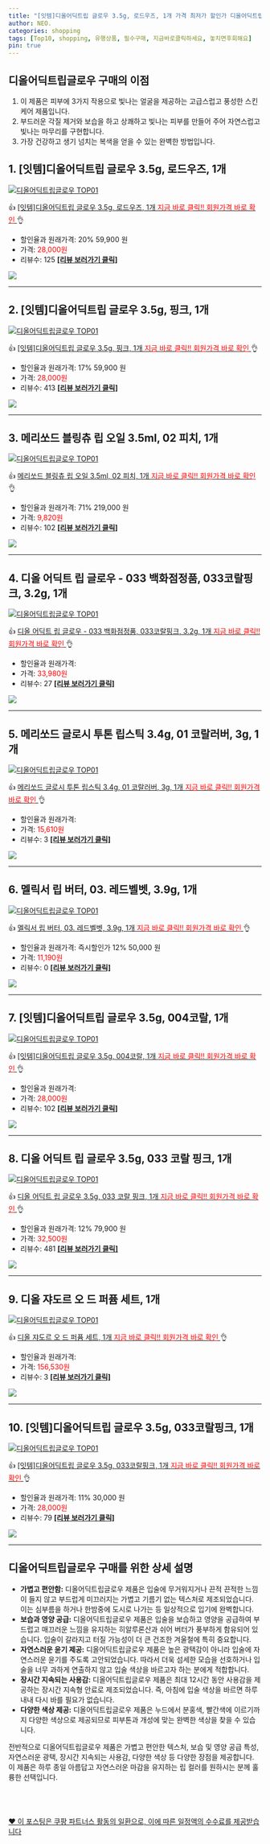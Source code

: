 ```yaml
---
title: "[잇템]디올어딕트립 글로우 3.5g, 로드우즈, 1개 가격 최저가 할인가 디올어딕트립글로우 최저가 추천 제품 비교"
author: NEO.
categories: shopping
tags: [Top10, shopping, 유행상품, 필수구매, 지금바로클릭하세요, 놓치면후회해요]
pin: true
---
```

## 디올어딕트립글로우 구매의 이점
1. 이 제품은 피부에 3가지 작용으로 빛나는 얼굴을 제공하는 고급스럽고 풍성한 스킨케어 제품입니다.
2. 부드러운 각질 제거와 보습을 하고 상쾌하고 빛나는 피부를 만들어 주어 자연스럽고 빛나는 마무리를 구현합니다.
3. 가장 건강하고 생기 넘치는 복색을 얻을 수 있는 완벽한 방법입니다.

   

## 1. [잇템]디올어딕트립 글로우 3.5g, 로드우즈, 1개

[![디올어딕트립글로우 TOP01](https://thumbnail10.coupangcdn.com/thumbnails/remote/490x490ex/image/vendor_inventory/4a84/d73438f8b53e353bfcef36b7026e71987da2c5c0d5ae05a7244fac30952f.jpg)](https://link.coupang.com/re/AFFSDP?lptag=AF3617701&subid=GithubCoopas&pageKey=6870338267&traceid=V0-153&itemId=16432995826&vendorItemId=88410897277)


👍 [[잇템]디올어딕트립 글로우 3.5g, 로드우즈, 1개 <font color=red> 지금 바로 클릭!! 회원가격 바로 확인 </font> ](https://link.coupang.com/re/AFFSDP?lptag=AF3617701&subid=GithubCoopas&pageKey=6870338267&traceid=V0-153&itemId=16432995826&vendorItemId=88410897277) 👌 


- 할인율과 원래가격: 20%  59,900   원
- 가격: <span style='color:red'>28,000원</span>
- 리뷰수: 125  [**[리뷰 보러가기 클릭]**](https://link.coupang.com/re/AFFSDP?lptag=AF3617701&subid=GithubCoopas&pageKey=6870338267&traceid=V0-153&itemId=16432995826&vendorItemId=88410897277)

[![](/discount_price.png)](https://link.coupang.com/re/AFFSDP?lptag=AF3617701&subid=GithubCoopas&pageKey=6870338267&traceid=V0-153&itemId=16432995826&vendorItemId=88410897277)

---


   

## 2. [잇템]디올어딕트립 글로우 3.5g, 핑크, 1개

[![디올어딕트립글로우 TOP01](https://thumbnail6.coupangcdn.com/thumbnails/remote/490x490ex/image/vendor_inventory/058b/54b9bf824de03fad689fce010433cb9934c51bf50b1d8cfdfd97df37f977.png)](https://link.coupang.com/re/AFFSDP?lptag=AF3617701&subid=GithubCoopas&pageKey=6870338267&traceid=V0-153&itemId=21353278761&vendorItemId=88410897272)


👍 [[잇템]디올어딕트립 글로우 3.5g, 핑크, 1개 <font color=red> 지금 바로 클릭!! 회원가격 바로 확인 </font> ](https://link.coupang.com/re/AFFSDP?lptag=AF3617701&subid=GithubCoopas&pageKey=6870338267&traceid=V0-153&itemId=21353278761&vendorItemId=88410897272) 👌 


- 할인율과 원래가격: 17%  59,900   원
- 가격: <span style='color:red'>28,000원</span>
- 리뷰수: 413  [**[리뷰 보러가기 클릭]**](https://link.coupang.com/re/AFFSDP?lptag=AF3617701&subid=GithubCoopas&pageKey=6870338267&traceid=V0-153&itemId=21353278761&vendorItemId=88410897272)

[![](/discount_price.png)](https://link.coupang.com/re/AFFSDP?lptag=AF3617701&subid=GithubCoopas&pageKey=6870338267&traceid=V0-153&itemId=21353278761&vendorItemId=88410897272)

---


   

## 3. 메리쏘드 블링츄 립 오일 3.5ml, 02 피치, 1개

[![디올어딕트립글로우 TOP01](https://thumbnail7.coupangcdn.com/thumbnails/remote/490x490ex/image/rs_quotation_api/1abmnbhd/c9814a5760b14717af302fae61a516f8.jpg)](https://link.coupang.com/re/AFFSDP?lptag=AF3617701&subid=GithubCoopas&pageKey=7197120547&traceid=V0-153&itemId=18183585270&vendorItemId=85332539706)


👍 [메리쏘드 블링츄 립 오일 3.5ml, 02 피치, 1개 <font color=red> 지금 바로 클릭!! 회원가격 바로 확인 </font> ](https://link.coupang.com/re/AFFSDP?lptag=AF3617701&subid=GithubCoopas&pageKey=7197120547&traceid=V0-153&itemId=18183585270&vendorItemId=85332539706) 👌 


- 할인율과 원래가격: 71%  219,000   원
- 가격: <span style='color:red'>9,820원</span>
- 리뷰수: 102  [**[리뷰 보러가기 클릭]**](https://link.coupang.com/re/AFFSDP?lptag=AF3617701&subid=GithubCoopas&pageKey=7197120547&traceid=V0-153&itemId=18183585270&vendorItemId=85332539706)

[![](/discount_price.png)](https://link.coupang.com/re/AFFSDP?lptag=AF3617701&subid=GithubCoopas&pageKey=7197120547&traceid=V0-153&itemId=18183585270&vendorItemId=85332539706)

---


   

## 4. 디올 어딕트 립 글로우 - 033 백화점정품, 033코랄핑크, 3.2g, 1개

[![디올어딕트립글로우 TOP01](https://thumbnail7.coupangcdn.com/thumbnails/remote/490x490ex/image/vendor_inventory/a0a2/eef71b4aaa72c9a15208a4c3768c716bea7c5979b23a8c6058c88d166201.jpg)](https://link.coupang.com/re/AFFSDP?lptag=AF3617701&subid=GithubCoopas&pageKey=7600086315&traceid=V0-153&itemId=20102654684&vendorItemId=87439038752)


👍 [디올 어딕트 립 글로우 - 033 백화점정품, 033코랄핑크, 3.2g, 1개 <font color=red> 지금 바로 클릭!! 회원가격 바로 확인 </font> ](https://link.coupang.com/re/AFFSDP?lptag=AF3617701&subid=GithubCoopas&pageKey=7600086315&traceid=V0-153&itemId=20102654684&vendorItemId=87439038752) 👌 


- 할인율과 원래가격: 
- 가격: <span style='color:red'>33,980원</span>
- 리뷰수: 27  [**[리뷰 보러가기 클릭]**](https://link.coupang.com/re/AFFSDP?lptag=AF3617701&subid=GithubCoopas&pageKey=7600086315&traceid=V0-153&itemId=20102654684&vendorItemId=87439038752)

[![](/discount_price.png)](https://link.coupang.com/re/AFFSDP?lptag=AF3617701&subid=GithubCoopas&pageKey=7600086315&traceid=V0-153&itemId=20102654684&vendorItemId=87439038752)

---


   

## 5. 메리쏘드 글로시 투톤 립스틱 3.4g, 01 코랄러버, 3g, 1개

[![디올어딕트립글로우 TOP01](https://thumbnail6.coupangcdn.com/thumbnails/remote/490x490ex/image/retail/images/825513295459234-523253fd-03d7-4556-b863-760392fa419f.jpg)](https://link.coupang.com/re/AFFSDP?lptag=AF3617701&subid=GithubCoopas&pageKey=7680327279&traceid=V0-153&itemId=17479099578&vendorItemId=84646638751)


👍 [메리쏘드 글로시 투톤 립스틱 3.4g, 01 코랄러버, 3g, 1개 <font color=red> 지금 바로 클릭!! 회원가격 바로 확인 </font> ](https://link.coupang.com/re/AFFSDP?lptag=AF3617701&subid=GithubCoopas&pageKey=7680327279&traceid=V0-153&itemId=17479099578&vendorItemId=84646638751) 👌 


- 할인율과 원래가격: 
- 가격: <span style='color:red'>15,610원</span>
- 리뷰수: 3  [**[리뷰 보러가기 클릭]**](https://link.coupang.com/re/AFFSDP?lptag=AF3617701&subid=GithubCoopas&pageKey=7680327279&traceid=V0-153&itemId=17479099578&vendorItemId=84646638751)

[![](/discount_price.png)](https://link.coupang.com/re/AFFSDP?lptag=AF3617701&subid=GithubCoopas&pageKey=7680327279&traceid=V0-153&itemId=17479099578&vendorItemId=84646638751)

---


   

## 6. 멜릭서 립 버터, 03. 레드벨벳, 3.9g, 1개

[![디올어딕트립글로우 TOP01](https://thumbnail9.coupangcdn.com/thumbnails/remote/490x490ex/image/retail/images/436935453192745-a15e5ff1-e61b-4317-8f85-81c69eb98d1c.jpg)](https://link.coupang.com/re/AFFSDP?lptag=AF3617701&subid=GithubCoopas&pageKey=7417492189&traceid=V0-153&itemId=3916890331&vendorItemId=74179960690)


👍 [멜릭서 립 버터, 03. 레드벨벳, 3.9g, 1개 <font color=red> 지금 바로 클릭!! 회원가격 바로 확인 </font> ](https://link.coupang.com/re/AFFSDP?lptag=AF3617701&subid=GithubCoopas&pageKey=7417492189&traceid=V0-153&itemId=3916890331&vendorItemId=74179960690) 👌 


- 할인율과 원래가격: 즉시할인가 12%  50,000   원
- 가격: <span style='color:red'>11,190원</span>
- 리뷰수: 0  [**[리뷰 보러가기 클릭]**](https://link.coupang.com/re/AFFSDP?lptag=AF3617701&subid=GithubCoopas&pageKey=7417492189&traceid=V0-153&itemId=3916890331&vendorItemId=74179960690)

[![](/discount_price.png)](https://link.coupang.com/re/AFFSDP?lptag=AF3617701&subid=GithubCoopas&pageKey=7417492189&traceid=V0-153&itemId=3916890331&vendorItemId=74179960690)

---


   

## 7. [잇템]디올어딕트립 글로우 3.5g, 004코랄, 1개

[![디올어딕트립글로우 TOP01](https://thumbnail6.coupangcdn.com/thumbnails/remote/490x490ex/image/vendor_inventory/775c/22b6f7e866d99224fcea598cd20f50050524d097f4de14b4284c48154e84.png)](https://link.coupang.com/re/AFFSDP?lptag=AF3617701&subid=GithubCoopas&pageKey=6870338267&traceid=V0-153&itemId=20941755424&vendorItemId=88410897267)


👍 [[잇템]디올어딕트립 글로우 3.5g, 004코랄, 1개 <font color=red> 지금 바로 클릭!! 회원가격 바로 확인 </font> ](https://link.coupang.com/re/AFFSDP?lptag=AF3617701&subid=GithubCoopas&pageKey=6870338267&traceid=V0-153&itemId=20941755424&vendorItemId=88410897267) 👌 


- 할인율과 원래가격: 
- 가격: <span style='color:red'>28,000원</span>
- 리뷰수: 102  [**[리뷰 보러가기 클릭]**](https://link.coupang.com/re/AFFSDP?lptag=AF3617701&subid=GithubCoopas&pageKey=6870338267&traceid=V0-153&itemId=20941755424&vendorItemId=88410897267)

[![](/discount_price.png)](https://link.coupang.com/re/AFFSDP?lptag=AF3617701&subid=GithubCoopas&pageKey=6870338267&traceid=V0-153&itemId=20941755424&vendorItemId=88410897267)

---


   

## 8. 디올 어딕트 립 글로우 3.5g, 033 코랄 핑크, 1개

[![디올어딕트립글로우 TOP01](https://thumbnail10.coupangcdn.com/thumbnails/remote/490x490ex/image/vendor_inventory/1dd1/ebe317772d4baf1992c41c6ce15a54d607243728c4ede09b5574919abcb0.jpg)](https://link.coupang.com/re/AFFSDP?lptag=AF3617701&subid=GithubCoopas&pageKey=7759665782&traceid=V0-153&itemId=21216593282&vendorItemId=88277632129)


👍 [디올 어딕트 립 글로우 3.5g, 033 코랄 핑크, 1개 <font color=red> 지금 바로 클릭!! 회원가격 바로 확인 </font> ](https://link.coupang.com/re/AFFSDP?lptag=AF3617701&subid=GithubCoopas&pageKey=7759665782&traceid=V0-153&itemId=21216593282&vendorItemId=88277632129) 👌 


- 할인율과 원래가격: 12%  79,900   원
- 가격: <span style='color:red'>32,500원</span>
- 리뷰수: 481  [**[리뷰 보러가기 클릭]**](https://link.coupang.com/re/AFFSDP?lptag=AF3617701&subid=GithubCoopas&pageKey=7759665782&traceid=V0-153&itemId=21216593282&vendorItemId=88277632129)

[![](/discount_price.png)](https://link.coupang.com/re/AFFSDP?lptag=AF3617701&subid=GithubCoopas&pageKey=7759665782&traceid=V0-153&itemId=21216593282&vendorItemId=88277632129)

---


   

## 9. 디올 쟈도르 오 드 퍼퓸 세트, 1개

[![디올어딕트립글로우 TOP01](https://thumbnail7.coupangcdn.com/thumbnails/remote/490x490ex/image/vendor_inventory/304f/45712523f88945f07fea4ba4778b96b0ff87d019d7a3923da548a1eb0be9.jpg)](https://link.coupang.com/re/AFFSDP?lptag=AF3617701&subid=GithubCoopas&pageKey=7643997896&traceid=V0-153&itemId=20319832739&vendorItemId=87405272467)


👍 [디올 쟈도르 오 드 퍼퓸 세트, 1개 <font color=red> 지금 바로 클릭!! 회원가격 바로 확인 </font> ](https://link.coupang.com/re/AFFSDP?lptag=AF3617701&subid=GithubCoopas&pageKey=7643997896&traceid=V0-153&itemId=20319832739&vendorItemId=87405272467) 👌 


- 할인율과 원래가격: 
- 가격: <span style='color:red'>156,530원</span>
- 리뷰수: 3  [**[리뷰 보러가기 클릭]**](https://link.coupang.com/re/AFFSDP?lptag=AF3617701&subid=GithubCoopas&pageKey=7643997896&traceid=V0-153&itemId=20319832739&vendorItemId=87405272467)

[![](/discount_price.png)](https://link.coupang.com/re/AFFSDP?lptag=AF3617701&subid=GithubCoopas&pageKey=7643997896&traceid=V0-153&itemId=20319832739&vendorItemId=87405272467)

---


   

## 10. [잇템]디올어딕트립 글로우 3.5g, 033코랄핑크, 1개

[![디올어딕트립글로우 TOP01](https://thumbnail6.coupangcdn.com/thumbnails/remote/490x490ex/image/vendor_inventory/775c/22b6f7e866d99224fcea598cd20f50050524d097f4de14b4284c48154e84.png)](https://link.coupang.com/re/AFFSDP?lptag=AF3617701&subid=GithubCoopas&pageKey=6870338267&traceid=V0-153&itemId=21353283841&vendorItemId=88410903249)


👍 [[잇템]디올어딕트립 글로우 3.5g, 033코랄핑크, 1개 <font color=red> 지금 바로 클릭!! 회원가격 바로 확인 </font> ](https://link.coupang.com/re/AFFSDP?lptag=AF3617701&subid=GithubCoopas&pageKey=6870338267&traceid=V0-153&itemId=21353283841&vendorItemId=88410903249) 👌 


- 할인율과 원래가격: 11%  30,000   원
- 가격: <span style='color:red'>28,000원</span>
- 리뷰수: 79  [**[리뷰 보러가기 클릭]**](https://link.coupang.com/re/AFFSDP?lptag=AF3617701&subid=GithubCoopas&pageKey=6870338267&traceid=V0-153&itemId=21353283841&vendorItemId=88410903249)

[![](/discount_price.png)](https://link.coupang.com/re/AFFSDP?lptag=AF3617701&subid=GithubCoopas&pageKey=6870338267&traceid=V0-153&itemId=21353283841&vendorItemId=88410903249)

---
## 디올어딕트립글로우 구매를 위한 상세 설명
* **가볍고 편안함:** 디올어딕트립글로우 제품은 입술에 무거워지거나 끈적 끈적한 느낌이 들지 않고 부드럽게 미끄러지는 가볍고 기름기 없는 텍스처로 제조되었습니다. 이는 심부름을 하거나 한밤중에 도시로 나가는 등 일상적으로 입기에 완벽합니다.
* **보습과 영양 공급:** 디올어딕트립글로우 제품은 입술을 보습하고 영양을 공급하여 부드럽고 매끄러운 느낌을 유지하는 히알루론산과 쉬어 버터가 풍부하게 함유되어 있습니다. 입술이 갈라지고 터질 가능성이 더 큰 건조한 겨울철에 특히 중요합니다.
* **자연스러운 윤기 제공:** 디올어딕트립글로우 제품은 높은 광택감이 아니라 입술에 자연스러운 윤기를 주도록 고안되었습니다. 따라서 더욱 섬세한 모습을 선호하거나 입술을 너무 과하게 연출하지 않고 입술 색상을 바르고자 하는 분에게 적합합니다.
* **장시간 지속되는 사용감:** 디올어딕트립글로우 제품은 최대 12시간 동안 사용감을 제공하는 장시간 지속형 안료로 제조되었습니다. 즉, 아침에 입술 색상을 바르면 하루 내내 다시 바를 필요가 없습니다.
* **다양한 색상 제공:** 디올어딕트립글로우 제품은 누드에서 분홍색, 빨간색에 이르기까지 다양한 색상으로 제공되므로 피부톤과 개성에 맞는 완벽한 색상을 찾을 수 있습니다.

전반적으로 디올어딕트립글로우 제품은 가볍고 편안한 텍스처, 보습 및 영양 공급 특성, 자연스러운 광택, 장시간 지속되는 사용감, 다양한 색상 등 다양한 장점을 제공합니다. 이 제품은 하루 종일 아름답고 자연스러운 마감을 유지하는 립 컬러를 원하시는 분께 훌륭한 선택입니다.<br><br><br><br><br> [ ❤  이 포스팅은 쿠팡 파트너스 활동의 일환으로, 이에 따른 일정액의 수수료를 제공받습니다](https://link.coupang.com/a/bcEFyh)